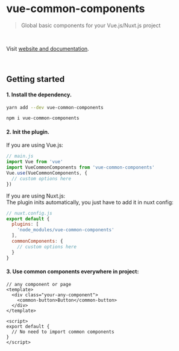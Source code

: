# vue-common-components

> Global basic components for your Vue.js/Nuxt.js project

&nbsp;  

Visit [website and documentation](https://gkshi.github.io/vue-common-components/).

&nbsp;  

## Getting started

#### 1. Install the dependency.

```bash
yarn add --dev vue-common-components
```

```bash
npm i vue-common-components
```

#### 2. Init the plugin.

If you are using Vue.js:
```javascript
// main.js
import Vue from 'vue'
import VueCommonComponents from 'vue-common-components'
Vue.use(VueCommonComponents, {
  // custom options here
})
```

If you are using Nuxt.js:  
The plugin inits automatically, you just have to add it in nuxt config:

```javascript
// nuxt.config.js
export default {
  plugins: [
    'node_modules/vue-common-components'
  ],
  commonComponents: {
    // custom options here
  }
}
```

#### 3. Use common components everywhere in project:

```vue
// any component or page
<template>
  <div class="your-any-component">
    <common-button>Button</common-button>
  </div>
</template>

<script>
export default {
  // No need to import common components
}
</script>
```
